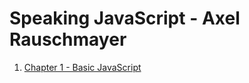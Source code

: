 # Speaking JavaScript - Axel Rauschmayer

1.  [Chapter 1 - Basic JavaScript](./takeaways/chapter-1-basic-javascript.md)
